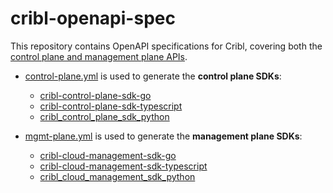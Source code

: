 # cribl-openapi-spec

This repository contains OpenAPI specifications for Cribl, covering both the [control plane and management plane APIs](https://docs.cribl.io/reference-architectures/reference-arch-full-suite/#planes).


- [control-plane.yml](https://github.com/criblio/cribl-openapi-spec/blob/main/specs/control-plane.yml) is used to generate the **control plane SDKs**:
  - [cribl-control-plane-sdk-go](https://github.com/criblio/cribl-control-plane-sdk-go)
  - [cribl-control-plane-sdk-typescript](https://github.com/criblio/cribl-control-plane-sdk-typescript)
  - [cribl_control_plane_sdk_python](https://github.com/criblio/cribl_control_plane_sdk_python)

- [mgmt-plane.yml](https://github.com/criblio/cribl-openapi-spec/blob/main/specs/mgmt-plane.yml) is used to generate the **management plane SDKs**:
  - [cribl-cloud-management-sdk-go](https://github.com/criblio/cribl-cloud-management-sdk-go)
  - [cribl-cloud-management-sdk-typescript](https://github.com/criblio/cribl-cloud-management-sdk-typescript)
  - [cribl_cloud_management_sdk_python](https://github.com/criblio/cribl_cloud_management_sdk_python)

